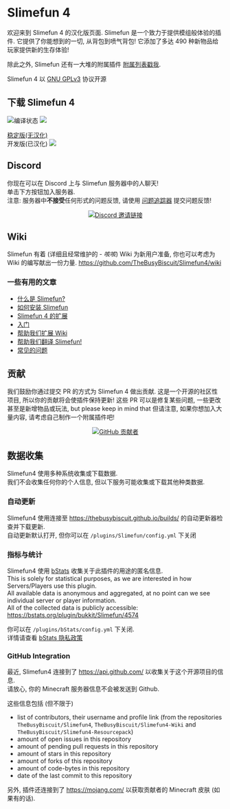 # Slimefun 4
欢迎来到 Slimefun 4 的汉化版页面. Slimefun 是一个致力于提供模组般体验的插件. 它提供了你能想到的一切, 从背包到喷气背包!
它添加了多达 490 种新物品给玩家提供新的生存体验!

除此之外, Slimefun 还有一大堆的附属插件 [附属列表戳我](https://github.com/TheBusyBiscuit/Slimefun4/wiki/Addons).

Slimefun 4 以 [GNU GPLv3](https://github.com/TheBusyBiscuit/Slimefun4/blob/master/LICENSE) 协议开源

## 下载 Slimefun 4
![编译状态](https://github.com/StarWishsama/Slimefun4/workflows/Java%20CI/badge.svg)
<a href="https://github.com/StarWishsama/Slimefun4/issues">
  <img src="https://img.shields.io/github/issues/StarWishsama/Slimefun4.svg?style=popout">
</a> 

[稳定版(无汉化)](https://thebusybiscuit.github.io/builds/TheBusyBiscuit/Slimefun4/stable/)<br>
开发版(已汉化)
<a href="https://github.com/StarWishsama/Slimefun4/releases/latest">
  <img src="https://img.shields.io/github/v/release/StarWishSama/Slimefun4?include_prereleases">
</a></br>

## Discord
你现在可以在 Discord 上与 Slimefun 服务器中的人聊天!<br>
单击下方按钮加入服务器.<br>
注意: 服务器中**不接受**任何形式的问题反馈, 请使用 [问题追踪器](https://github.com/TheBusyBiscuit/Slimefun4/issues) 提交问题反馈!

<p align="center">
  <a href="https://discord.gg/fsD4Bkh">
    <img src="https://img.shields.io/discord/565557184348422174?color=7289DA&label=Discord&style=for-the-badge" alt="Discord 邀请链接"/>
  </a>
</p>

## Wiki
Slimefun 有着 (详细且经常维护的 - *咳咳*) Wiki 为新用户准备, 
你也可以考虑为 Wiki 的编写献出一份力量.
https://github.com/TheBusyBiscuit/Slimefun4/wiki

### 一些有用的文章
* [什么是 Slimefun?](https://github.com/TheBusyBiscuit/Slimefun4/wiki/Slimefun-in-a-nutshell)
* [如何安装 Slimefun](https://github.com/TheBusyBiscuit/Slimefun4/wiki/Installing-Slimefun)
* [Slimefun 4 的扩展](https://github.com/TheBusyBiscuit/Slimefun4/wiki/Addons)
* [入门](https://github.com/TheBusyBiscuit/Slimefun4/wiki/Getting-Started)
* [帮助我们扩展 Wiki](https://github.com/TheBusyBiscuit/Slimefun4/wiki/Expanding-the-Wiki)
* [帮助我们翻译 Slimefun!](https://github.com/TheBusyBiscuit/Slimefun4/wiki/Translating-Slimefun)
* [常见的问题](https://github.com/TheBusyBiscuit/Slimefun4/wiki/Common-Issues)

## 贡献
我们鼓励你通过提交 PR 的方式为 Slimefun 4 做出贡献.
这是一个开源的社区性项目, 所以你的贡献将会使插件保持更新!
这些 PR 可以是修复某些问题, 一些更改甚至是新增物品或玩法, but please keep in mind that
但请注意, 如果你想加入大量内容, 请考虑自己制作一个附属插件吧!

<p align="center">
  <a href="https://github.com/TheBusyBiscuit/Slimefun4/graphs/contributors">
    <img alt="GitHub 贡献者" src="https://img.shields.io/github/contributors/TheBusyBiscuit/Slimefun4?style=for-the-badge">
  </a>
</p>

## 数据收集
Slimefun4 使用多种系统收集或下载数据.<br>
我们不会收集任何你的个人信息, 但以下服务可能收集或下载其他种类数据.

### 自动更新
Slimefun4 使用连接至 https://thebusybiscuit.github.io/builds/ 的自动更新器检查并下载更新.<br>
自动更新默认打开, 但你可以在 `/plugins/Slimefun/config.yml` 下关闭<br>

### 指标与统计
Slimefun4 使用 [bStats](https://bstats.org/plugin/bukkit/Slimefun/4574) 收集关于此插件的用途的匿名信息.<br>
This is solely for statistical purposes, as we are interested in how Servers/Players use this plugin.<br>
All available data is anonymous and aggregated, at no point can we see individual server or player information.<br>
All of the collected data is publicly accessible: https://bstats.org/plugin/bukkit/Slimefun/4574

你可以在 `/plugins/bStats/config.yml` 下关闭.<br>
详情请查看 [bStats 隐私政策](https://bstats.org/privacy-policy)

### GitHub Integration
最近, Slimefun4 连接到了 https://api.github.com/ 以收集关于这个开源项目的信息.<br>
请放心, 你的 Minecraft 服务器信息不会被发送到 Github.

这些信息包括 (但不限于)
* list of contributors, their username and profile link (from the repositories `TheBusyBiscuit/Slimefun4`, `TheBusyBiscuit/Slimefun4-Wiki` and `TheBusyBiscuit/Slimefun4-Resourcepack`)
* amount of open issues in this repository
* amount of pending pull requests in this repository
* amount of stars in this repository
* amount of forks of this repository
* amount of code-bytes in this repository
* date of the last commit to this repository

另外, 插件还连接到了 https://mojang.com/ 以获取贡献者的 Minecraft 皮肤 (如果有的话).

